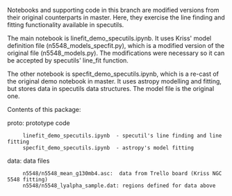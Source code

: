 

Notebooks and supporting code in this branch are modified versions from their 
original counterparts in master. Here, they exercise the line finding and 
fitting functionality available in specutils. 

The main notebook is linefit_demo_specutils.ipynb. It uses Kriss' model definition
file (n5548_models_specfit.py), which is a modified version of the original file
(n5548_models.py). The modifications were necessary so it can be accepted by 
specutils' line_fit function. 

The other notebook is specfit_demo_specutils.ipynb, which is a re-cast of the 
original demo notebook in master. It uses astropy modelling and fitting, but
stores data in specutils data structures. The model file is the original one.


Contents of this package:

proto:   prototype code

         linefit_demo_specutils.ipynb  - specutil's line finding and line fitting
         specfit_demo_specutils.ipynb  - astropy's model fitting

data:    data files

         n5548/n5548_mean_g130mb4.asc:  data from Trello board (Kriss NGC 5548 fitting)
         n5548/n5548_lyalpha_sample.dat: regions defined for data above
